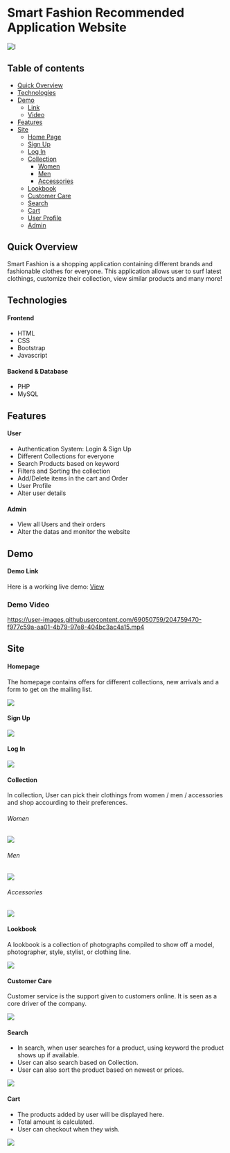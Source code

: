 # Smart Fashion Recommended Application Website  
![l](img/main/l.jpeg)  
## Table of contents  
* [Quick Overview](#quick-overview)  
* [Technologies](#technologies)  
* [Demo](#demo)  
  * [Link](#demo-link)  
  * [Video](#demo-video)  
* [Features](#features)  
* [Site](#site)  
  * [Home Page](#homepage)  
  * [Sign Up](#sign-up)  
  * [Log In](#log-in)  
  * [Collection](#collection)  
    * [Women](#women)
    * [Men](#men)
    * [Accessories](#accessories)
  * [Lookbook](#lookbook)
  * [Customer Care](#customer-care)
  * [Search](#search)
  * [Cart](#cart)
  * [User Profile](#user-profile)
  * [Admin](#admin)








## Quick Overview  
Smart Fashion is a shopping application containing different brands and fashionable clothes for everyone. This application allows user to surf latest clothings, customize their collection, view similar products and many more!  

## Technologies  
#### Frontend  
* HTML  
* CSS  
* Bootstrap  
* Javascript  
#### Backend & Database  
* PHP  
* MySQL  

## Features  
#### User  
* Authentication System: Login & Sign Up  
* Different Collections for everyone  
* Search Products based on keyword  
* Filters and Sorting the collection  
* Add/Delete items in the cart and Order  
* User Profile  
* Alter user details  
#### Admin  
* View all Users and their orders  
* Alter the datas and monitor the website  

## Demo  
#### Demo Link  
Here is a working live demo: [View](https://smartfashionapplication.000webhostapp.com/template/home.php)  

### Demo Video  
https://user-images.githubusercontent.com/69050759/204759470-f977c59a-aa01-4b79-97e8-404bc3ac4a15.mp4

## Site  
#### Homepage  
The homepage contains offers for different collections, new arrivals and a form to get on the mailing list.  

<kbd>
<img src="https://user-images.githubusercontent.com/69050759/204432483-763d1f75-2018-47f5-9ccd-97959894f09a.png">   
</kbd>  

#### Sign Up  

<kbd>
<img src="https://user-images.githubusercontent.com/69050759/204434888-5115b0c2-3ca0-4b1d-92ec-415ff91625e6.png">   
</kbd>  

#### Log In  

<kbd>
<img src="https://user-images.githubusercontent.com/69050759/204438474-3201e1e0-5990-48e3-9671-86f5662286e5.png">   
</kbd>  

#### Collection  
In collection, User can pick their clothings from women / men / accessories and shop accourding to their preferences.

###### Women  

<kbd>
<img src="https://user-images.githubusercontent.com/69050759/204438725-1c13243b-b36c-427d-a342-189e9a9c00c5.png">   
</kbd>  

###### Men  

<kbd>
<img src="https://user-images.githubusercontent.com/69050759/204438889-4ee05000-c3d6-412a-a3d1-7783535b46e0.png">   
</kbd>  

###### Accessories  
<kbd>
<img src="https://user-images.githubusercontent.com/69050759/204438983-df912263-b6e6-4f08-9bb9-c93d01127b08.png">   
</kbd>  

#### Lookbook  
A lookbook is a collection of photographs compiled to show off a model, photographer, style, stylist, or clothing line.  

<kbd>
<img src="https://user-images.githubusercontent.com/69050759/204439473-3e4acb2b-a8f6-4eb4-8b50-df212c5ff8cd.png">   
</kbd>  

#### Customer Care  
Customer service is the support given to customers online. It is seen as a core driver of the company.  

<kbd>
<img src="https://user-images.githubusercontent.com/69050759/204440332-a5424335-aec6-4a26-9797-4bcc1865a2de.png">   
</kbd>

#### Search  
* In search, when user searches for a product, using keyword the product shows up if available.  
* User can also search based on Collection.  
* User can also sort the product based on newest or prices.  

<kbd>
<img src="https://user-images.githubusercontent.com/69050759/204440600-afb0d6e9-414d-4c80-8cfb-6231866546dc.png">   
</kbd>  

#### Cart  
* The products added by user will be displayed here.  
* Total amount is calculated.  
* User can checkout when they wish.  

<kbd>
<img src="https://user-images.githubusercontent.com/69050759/204440678-653c7766-9cad-4ca5-8495-9dd7ff781cde.png">   
</kbd>  

